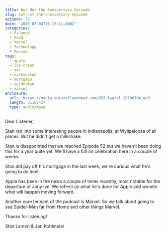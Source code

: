 ```yaml
---
title: But Not the Anniversary Episode.
slug: but-not-the-anniversary-episode
episode: 52
date: '2019-07-04T15:17:11.000Z'
categories:
  - Finance
  - Food
  - Marvel
  - Technology
  - Movies
tags:
  - apple
  - ice cream
  - mac
  - milkshakes
  - mortgage
  - spiderman
  - marvel
enclosure:
  url: 'https://media.twistoflemonpod.com/052-lwatol-20190704.mp3'
  length: 31162427
  type: audio/mpeg
---
```


Dear Listener,

Stan ran into some interesting people in Indianapolis, at Wylipalooza of all places. But he didn't get a milkshake.

Stan is disappointed that we reached Episode 52 but we haven't been doing this for a year quite yet. We'll have a full on celebration here in a couple of weeks.

Stan did pay off his mortgage in the last week, we're curious what he's going to do next.

Apple has been in the news a couple of times recently, most notable for the departure of Jony Ive. We reflect on what he's done for Apple and wonder what will happen moving forward.

Another core tennant of the podcast is Marvel. So we talk about going to see Spider-Man far from Home and other things Marvel.

Thanks for listening!

Stan Lemon & Jon Kohlmeier

